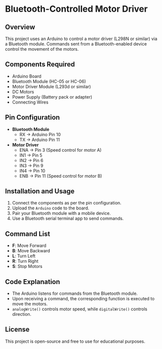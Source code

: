 # Bluetooth-Controlled Motor Driver

## Overview
This project uses an Arduino to control a motor driver (L298N or similar) via a Bluetooth module. Commands sent from a Bluetooth-enabled device control the movement of the motors.

## Components Required
- Arduino Board
- Bluetooth Module (HC-05 or HC-06)
- Motor Driver Module (L293d or similar)
- DC Motors
- Power Supply (Battery pack or adapter)
- Connecting Wires

## Pin Configuration
- **Bluetooth Module**
  - RX -> Arduino Pin 10
  - TX -> Arduino Pin 11
- **Motor Driver**
  - ENA -> Pin 3 (Speed control for motor A)
  - IN1 -> Pin 5
  - IN2 -> Pin 6
  - IN3 -> Pin 9
  - IN4 -> Pin 10
  - ENB -> Pin 11 (Speed control for motor B)

## Installation and Usage
1. Connect the components as per the pin configuration.
2. Upload the `Arduino` code to the board.
3. Pair your Bluetooth module with a mobile device.
4. Use a Bluetooth serial terminal app to send commands.

## Command List
- **F**: Move Forward
- **B**: Move Backward
- **L**: Turn Left
- **R**: Turn Right
- **S**: Stop Motors

## Code Explanation
- The Arduino listens for commands from the Bluetooth module.
- Upon receiving a command, the corresponding function is executed to move the motors.
- `analogWrite()` controls motor speed, while `digitalWrite()` controls direction.

## License
This project is open-source and free to use for educational purposes.


